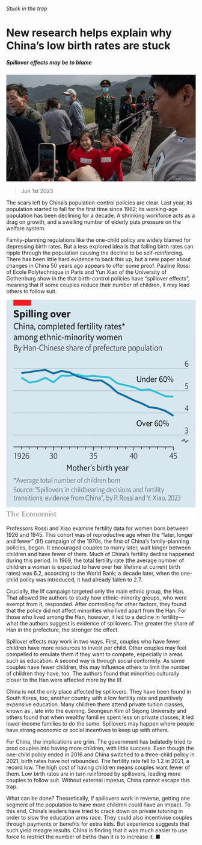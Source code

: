 ###### Stuck in the trap

# New research helps explain why China’s low birth rates are stuck 

##### Spillover effects may be to blame 

![image](images/20230603_CNP501.jpg) 

> Jun 1st 2023 

The scars left by China’s population-control policies are clear. Last year, its population started to fall for the first time since 1962; its working-age population has been declining for a decade. A shrinking workforce acts as a drag on growth, and a swelling number of elderly puts pressure on the welfare system. 

Family-planning regulations like the one-child policy are widely blamed for depressing birth rates. But a less explored idea is that falling birth rates can ripple through the population causing the decline to be self-reinforcing. There has been little hard evidence to back this up, but a new paper about changes in China 50 years ago appears to offer some proof. Pauline Rossi of Ecole Polytechnique in Paris and Yun Xiao of the University of Gothenburg show in the  that birth-control policies have “spillover effects”, meaning that if some couples reduce their number of children, it may lead others to follow suit. 

![image](images/20230603_CNC273.png) 


Professors Rossi and Xiao examine fertility data for women born between 1926 and 1945. This cohort was of reproductive age when the “later, longer and fewer” (llf) campaign of the 1970s, the first of China’s family-planning policies, began. It encouraged couples to marry later, wait longer between children and have fewer of them. Much of China’s fertility decline happened during this period. In 1969, the total fertility rate (the average number of children a woman is expected to have over her lifetime at current birth rates) was 6.2, according to the World Bank; a decade later, when the one-child policy was introduced, it had already fallen to 2.7.

Crucially, the llf campaign targeted only the main ethnic group, the Han. That allowed the authors to study how ethnic-minority groups, who were exempt from it, responded. After controlling for other factors, they found that the policy did not affect minorities who lived apart from the Han. For those who lived among the Han, however, it led to a decline in fertility—what the authors suggest is evidence of spillovers. The greater the share of Han in the prefecture, the stronger the effect.

Spillover effects may work in two ways. First, couples who have fewer children have more resources to invest per child. Other couples may feel compelled to emulate them if they want to compete, especially in areas such as education. A second way is through social conformity. As some couples have fewer children, this may influence others to limit the number of children they have, too. The authors found that minorities culturally closer to the Han were affected more by the llf.

China is not the only place affected by spillovers. They have been found in South Korea, too, another country with a low fertility rate and punitively expensive education. Many children there attend private tuition classes, known as , late into the evening. Seongeun Kim of Sejong University and others found that when wealthy families spent less on private classes, it led lower-income families to do the same. Spillovers may happen where people have strong economic or social incentives to keep up with others. 

For China, the implications are grim. The government has belatedly tried to prod couples into having more children, with little success. Even though the one-child policy ended in 2016 and China switched to a three-child policy in 2021, birth rates have not rebounded. The fertility rate fell to 1.2 in 2021, a record low. The high cost of having children means couples want fewer of them. Low birth rates are in turn reinforced by spillovers, leading more couples to follow suit. Without external impetus, China cannot escape this trap. 

What can be done? Theoretically, if spillovers work in reverse, getting one segment of the population to have more children could have an impact. To this end, China’s leaders have tried to crack down on private tutoring in order to slow the education arms race. They could also incentivise couples through payments or benefits for extra kids. But experience suggests that such  yield meagre results. China is finding that it was much easier to use force to restrict the number of births than it is to increase it. ■


